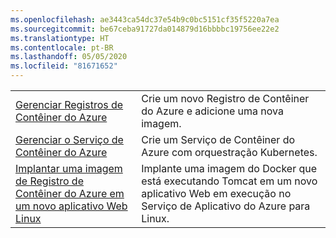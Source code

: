 ```yaml
---
ms.openlocfilehash: ae3443ca54dc37e54b9c0bc5151cf35f5220a7ea
ms.sourcegitcommit: be67ceba91727da014879d16bbbbc19756ee22e2
ms.translationtype: HT
ms.contentlocale: pt-BR
ms.lasthandoff: 05/05/2020
ms.locfileid: "81671652"
---
```

|  |  |
|---------|---------|
| [Gerenciar Registros de Contêiner do Azure][1] | Crie um novo Registro de Contêiner do Azure e adicione uma nova imagem. | 
| [Gerenciar o Serviço de Contêiner do Azure][2] | Crie um Serviço de Contêiner do Azure com orquestração Kubernetes. | 
| [Implantar uma imagem de Registro de Contêiner do Azure em um novo aplicativo Web Linux][3] | Implante uma imagem do Docker que está executando Tomcat em um novo aplicativo Web em execução no Serviço de Aplicativo do Azure para Linux. | 

[1]: https://github.com/Azure-Samples/acr-java-manage-azure-container-registry/
[2]: https://azure.microsoft.com/resources/samples/acs-java-manage-azure-container-service-with-kubernetes-orchestrator/
[3]: https://github.com/Azure-Samples/app-service-java-deploy-image-from-acr-to-linux/
